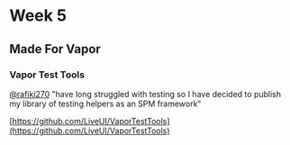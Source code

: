 # Week 5

## Made For Vapor

### Vapor Test Tools
[@rafiki270](https://github.com/rafiki270) "have long struggled with testing so I have decided to publish my library of testing helpers as an SPM framework"

[https://github.com/LiveUI/VaporTestTools](https://github.com/LiveUI/VaporTestTools)
